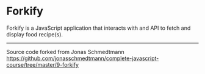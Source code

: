 # Forkify

Forkify is a JavaScript application that interacts with and API to fetch and display food recipe(s).

---

Source code forked from Jonas Schmedtmann https://github.com/jonasschmedtmann/complete-javascript-course/tree/master/9-forkify
